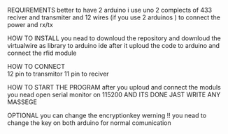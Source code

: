 REQUIREMENTS
better to have 2 arduino i use uno 
2 complects of 433 reciver and transmiter 
and 12 wires (if you use 2 arduinos ) to connect the power and rx/tx


HOW TO INSTALL
you nead to downloud the repository
and downloud the virtualwire as library to arduino ide 
after it uploud the code to arduino and connect the rfid module 


HOW TO CONNECT  
12 pin to transmitor 
11 pin to reciver 

HOW TO START THE PROGRAM
after you uploud and connect the moduls 
you nead open serial monitor on 115200 
AND ITS DONE JAST WRITE ANY MASSEGE 

OPTIONAL
you can change the encryptionkey 
werning !! you nead to change the key on both arduino for normal comunication


